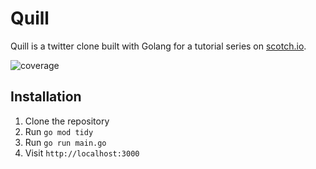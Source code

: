 # Quill

Quill is a twitter clone built with Golang for a tutorial series on [scotch.io](https://scotch.io).

![coverage](https://raw.githubusercontent.com/org/project/badges/.badges/main/coverage.svg)

## Installation

1. Clone the repository
2. Run `go mod tidy`
3. Run `go run main.go`
4. Visit `http://localhost:3000`
